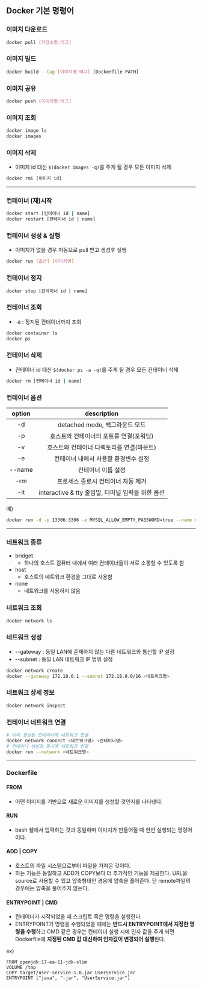 ## Docker 기본 명령어

### 이미지 다운로드

``` bash
docker pull [저장소명:태그]
```

### 이미지 빌드

``` bash
docker build --tag [이미지명:태그] [Dockerfile PATH]
```

### 이미지 공유

``` bash
docker push [이미지명:태그]
```

### 이미지 조회

``` bash
docker image ls
docker images
```

### 이미지 삭제

- 이미지 id 대신 `$(docker images -q)`를 주게 될 경우 모든 이미지 삭제

``` bash
docker rmi [이미지 id]
```

***

### 컨테이너 (재)시작

``` bash
docker start [컨테이너 id | name]
docker restart [컨테이너 id | name]
```

### 컨테이너 생성 & 실행

- 이미지가 없을 경우 자동으로 pull 받고 생성후 실행

``` bash
docker run [옵션] [이미지명]
```

### 컨테이너 정지

``` bash
docker stop [컨테이너 id | name]
```

### 컨테이너 조회

- -a : 정지된 컨테이너까지 조회

``` bash
docker container ls
docker ps
```

### 컨테이너 삭제

- 컨테이너 id 대신 `$(docker ps -a -q)`를 주게 될 경우 모든 컨테이너 삭제

``` bash
docker rm [컨테이너 id | name]
```

### 컨테이너 옵션

|option|description|
|:---:|:---:|
|-d|detached mode, 백그라운드 모드|
|-p|호스트와 컨테이너의 포트를 연결(포워딩)|
|-v|호스트와 컨테이너 디렉토리를 연결(마운트)|
|-e|컨테이너 내에서 사용할 환경변수 설정|
|--name|컨테이너 이름 설정|
|-rm|프로세스 종료시 컨테이너 자동 제거|
|-it|interactive & tty 줄임말, 터미널 입력을 위한 옵션|

예)

``` bash
docker run -d -p 13306:3306 -e MYSQL_ALLOW_EMPTY_PASSWORD=true --name mysql mysql:5.7
```

***

### 네트워크 종류

- bridget
  - 하나의 호스트 컴퓨터 내에서 여러 컨테이너들이 서로 소통할 수 있도록 함
- host
  - 호스트의 네트워크 환경을 그대로 사용함
- none
  - 네트워크를 사용하지 않음

### 네트워크 조회

``` bash
docker network ls
```

### 네트워크 생성

- --gateway <IP> : 동일 LAN에 존재하지 않는 다른 네트워크와 통신할 IP 설정
- --subnet <IP> : 동일 LAN 네트워크 IP 범위 설정

``` bash
docker network create
docker --gateway 172.18.0.1 --subnet 172.18.0.0/16 <네트워크명>
```

### 네트워크 상세 정보

``` bash
docker network inspect
```

### 컨테이너 네트워크 연결

``` bash
# 이미 생성된 컨테이너에 네트워크 연결
docker network connect <네트워크명> <컨테이너명>
# 컨테이너 생성과 동시에 네트워크 연결
docker run --network <네트워크명>
```

***

### Dockerfile

#### FROM

- 어떤 이미지를 기반으로 새로운 이미지를 생성할 것인지를 나타낸다.

#### RUN

- bash 쉘에서 입력하는 것과 동일하며 이미지가 만들어질 때 한번 실행되는 명령어이다.

#### ADD | COPY

- 호스트의 파일 시스템으로부터 파일을 가져온 것이다.
- 하는 기능은 동일하고 ADD가 COPY보다 더 추가적인 기능을 제공한다. URL을 source로 사용할 수 있고 압축형태인 경웅에 압축을 풀어준다. 단 remote파일의 경우에는 압축을 풀어주지 않는다.

#### ENTRYPOINT | CMD

- 컨테이너가 시작되었을 때 스크립트 혹은 명령을 실행한다.
- ENTRYPOINT가 명령을 수행되었을 때에는 **반드시 ENTRYPOINT에서 지정한 명령을 수행**하고 CMD 같은 경우는 컨테이너 실행 시에 인자 값을 주게 되면 Dockerfile에 **지정된 CMD 값 대신하여 인자값이 변경되어 실행**된다.

ex)

``` text
FROM openjdk:17-ea-11-jdk-slim
VOLUME /tmp
COPY target/user-service-1.0.jar UserService.jar
ENTRYPOINT ["java", "-jar", "UserService.jar"]
```
